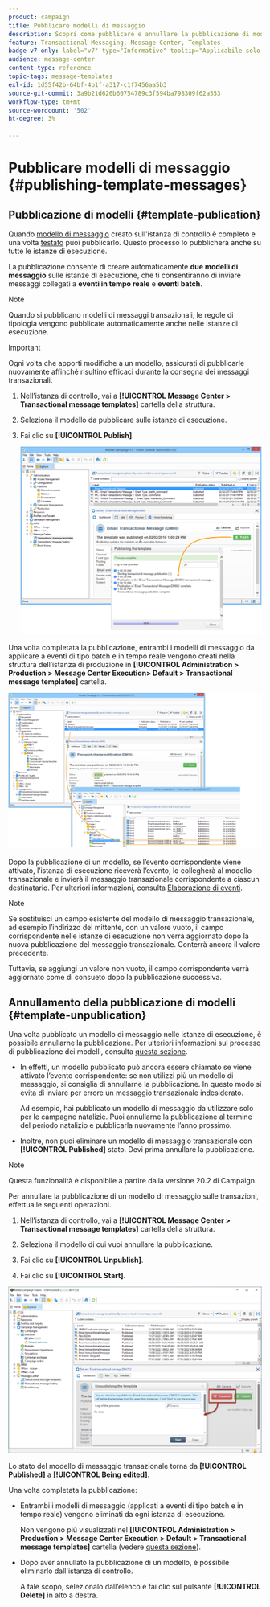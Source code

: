 ```yaml
---
product: campaign
title: Pubblicare modelli di messaggio
description: Scopri come pubblicare e annullare la pubblicazione di modelli di messaggi transazionali in Adobe Campaign Classic
feature: Transactional Messaging, Message Center, Templates
badge-v7-only: label="v7" type="Informative" tooltip="Applicabile solo a Campaign Classic v7"
audience: message-center
content-type: reference
topic-tags: message-templates
exl-id: 1d55f42b-64bf-4b1f-a317-c1f7456aa5b3
source-git-commit: 3a9b21d626b60754789c3f594ba798309f62a553
workflow-type: tm+mt
source-wordcount: '502'
ht-degree: 3%

---
```


# Pubblicare modelli di messaggio {#publishing-template-messages}



## Pubblicazione di modelli {#template-publication}

Quando [modello di messaggio](../../message-center/using/creating-the-message-template.md) creato sull&#39;istanza di controllo è completo e una volta [testato](../../message-center/using/testing-message-templates.md) puoi pubblicarlo. Questo processo lo pubblicherà anche su tutte le istanze di esecuzione.

La pubblicazione consente di creare automaticamente **due modelli di messaggio** sulle istanze di esecuzione, che ti consentiranno di inviare messaggi collegati a **eventi in tempo reale** e **eventi batch**.

>[!NOTE]
>
>Quando si pubblicano modelli di messaggi transazionali, le regole di tipologia vengono pubblicate automaticamente anche nelle istanze di esecuzione.

>[!IMPORTANT]
>
>Ogni volta che apporti modifiche a un modello, assicurati di pubblicarle nuovamente affinché risultino efficaci durante la consegna dei messaggi transazionali.

1. Nell’istanza di controllo, vai a **[!UICONTROL Message Center > Transactional message templates]** cartella della struttura.
1. Seleziona il modello da pubblicare sulle istanze di esecuzione.
1. Fai clic su **[!UICONTROL Publish]**.

   ![](assets/messagecenter_publish_model_008.png)

Una volta completata la pubblicazione, entrambi i modelli di messaggio da applicare a eventi di tipo batch e in tempo reale vengono creati nella struttura dell’istanza di produzione in **[!UICONTROL Administration > Production > Message Center Execution> Default > Transactional message templates]** cartella.

![](assets/messagecenter_deployed_model_001.png)

Dopo la pubblicazione di un modello, se l’evento corrispondente viene attivato, l’istanza di esecuzione riceverà l’evento, lo collegherà al modello transazionale e invierà il messaggio transazionale corrispondente a ciascun destinatario. Per ulteriori informazioni, consulta [Elaborazione di eventi](../../message-center/using/about-event-processing.md).

>[!NOTE]
>
>Se sostituisci un campo esistente del modello di messaggio transazionale, ad esempio l’indirizzo del mittente, con un valore vuoto, il campo corrispondente nelle istanze di esecuzione non verrà aggiornato dopo la nuova pubblicazione del messaggio transazionale. Conterrà ancora il valore precedente.
>
>Tuttavia, se aggiungi un valore non vuoto, il campo corrispondente verrà aggiornato come di consueto dopo la pubblicazione successiva.

## Annullamento della pubblicazione di modelli {#template-unpublication}

Una volta pubblicato un modello di messaggio nelle istanze di esecuzione, è possibile annullarne la pubblicazione. Per ulteriori informazioni sul processo di pubblicazione dei modelli, consulta [questa sezione](#template-publication).

* In effetti, un modello pubblicato può ancora essere chiamato se viene attivato l’evento corrispondente: se non utilizzi più un modello di messaggio, si consiglia di annullarne la pubblicazione. In questo modo si evita di inviare per errore un messaggio transazionale indesiderato.

  Ad esempio, hai pubblicato un modello di messaggio da utilizzare solo per le campagne natalizie. Puoi annullarne la pubblicazione al termine del periodo natalizio e pubblicarla nuovamente l’anno prossimo.

* Inoltre, non puoi eliminare un modello di messaggio transazionale con **[!UICONTROL Published]** stato. Devi prima annullare la pubblicazione.

>[!NOTE]
>
>Questa funzionalità è disponibile a partire dalla versione 20.2 di Campaign.

Per annullare la pubblicazione di un modello di messaggio sulle transazioni, effettua le seguenti operazioni.

1. Nell’istanza di controllo, vai a **[!UICONTROL Message Center > Transactional message templates]** cartella della struttura.
1. Seleziona il modello di cui vuoi annullare la pubblicazione.
1. Fai clic su **[!UICONTROL Unpublish]**.

   <!--1. Fill in the **[!UICONTROL Log of the process]** field.-->

1. Fai clic su **[!UICONTROL Start]**.

![](assets/message-center-unpublish.png)

Lo stato del modello di messaggio transazionale torna da **[!UICONTROL Published]** a **[!UICONTROL Being edited]**.

Una volta completata la pubblicazione:

* Entrambi i modelli di messaggio (applicati a eventi di tipo batch e in tempo reale) vengono eliminati da ogni istanza di esecuzione.

  Non vengono più visualizzati nel **[!UICONTROL Administration > Production > Message Center Execution > Default > Transactional message templates]** cartella (vedere [questa sezione](#template-publication)).

* Dopo aver annullato la pubblicazione di un modello, è possibile eliminarlo dall&#39;istanza di controllo.

  A tale scopo, selezionalo dall’elenco e fai clic sul pulsante **[!UICONTROL Delete]** in alto a destra.
